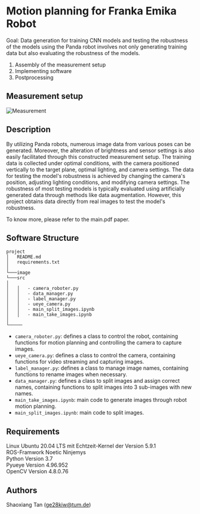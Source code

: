 # Motion planning for Franka Emika Robot 

Goal: Data generation for training CNN models and testing the robustness of the models using the Panda robot involves not only generating training data but also evaluating the robustness of the models.

1. Assembly of the measurement setup
2. Implementing software
3. Postprocessing

## Measurement setup

![Measurement](https://github.com/Shaoxiang2021/PandaRobot-motion-planning/assets/88537773/f50d6534-fd88-4a73-b78c-f59e2c959470)

## Description

By utilizing Panda robots, numerous image data from various poses can be generated. Moreover, the alteration of brightness and sensor settings is also easily facilitated through this constructed measurement setup. The training data is collected under optimal conditions, with the camera positioned vertically to the target plane, optimal lighting, and camera settings. The data for testing the model's robustness is achieved by changing the camera's position, adjusting lighting conditions, and modifying camera settings. The robustness of most testing models is typically evaluated using artificially generated data through methods like data augmentation. However, this project obtains data directly from real images to test the model's robustness.

To know more, please refer to the main.pdf paper.

## Software Structure

```
project
│   README.md
│   requirements.txt
│
└───image
└───src
│   
│   │   - camera_roboter.py  
│   │   - data_manager.py  
│   │   - label_manager.py 
│   │   - ueye_camera.py 
│   │   - main_split_images.ipynb
│   │   - main_take_images.ipynb 
│   
└─────
```

- `camera_roboter.py`: defines a class to control the robot, containing functions for motion planning and controlling the camera to capture images. <br /> 
- `ueye_camera.py`: defines a class to control the camera, containing functions for video streaming and capturing images. <br /> 
- `label_manager.py`: defines a class to manage image names, containing functions to rename images when necessary. <br /> 
- `data_manager.py`: defines a class to split images and assign correct names, containing functions to split images into 3 sub-images with new names. <br /> 
- `main_take_images.ipynb`: main code to generate images through robot motion planning. <br /> 
- `main_split_images.ipynb`: main code to split images.

## Requirements

Linux Ubuntu 20.04 LTS mit Echtzeit-Kernel der Version 5.9.1  
ROS-Framwork Noetic Ninjemys  
Python Version 3.7  
Pyueye Version 4.96.952  
OpenCV Version 4.8.0.76  




## Authors
Shaoxiang Tan (ge28kiw@tum.de)
